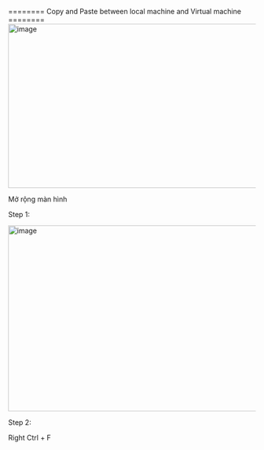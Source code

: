 ======== Copy and Paste between local machine and Virtual machine ======== 
<img width="966" height="334" alt="image" src="https://github.com/user-attachments/assets/45328911-8b24-49a6-8dd3-6a0e84135183" />


Mở rộng màn hình

Step 1:

  <img width="570" height="378" alt="image" src="https://github.com/user-attachments/assets/c97ba399-251a-438c-a945-b55542eaa59c" />
  
Step 2:

  Right Ctrl + F
